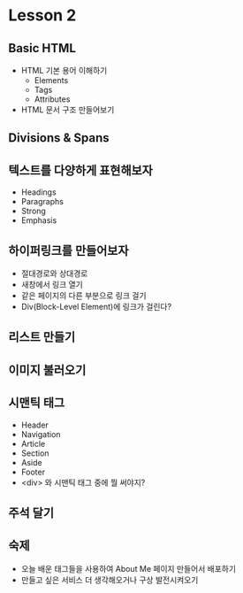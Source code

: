 # Lesson 2

## Basic HTML

- HTML 기본 용어 이해하기
    - Elements
    - Tags
    - Attributes
- HTML 문서 구조 만들어보기

## Divisions &amp; Spans

## 텍스트를 다양하게 표현해보자
- Headings
- Paragraphs
- Strong
- Emphasis

## 하이퍼링크를 만들어보자
- 절대경로와 상대경로
- 새창에서 링크 열기
- 같은 페이지의 다른 부분으로 링크 걸기
- Div(Block-Level Element)에 링크가 걸린다?

## 리스트 만들기

## 이미지 불러오기

## 시맨틱 태그
- Header
- Navigation
- Article
- Section
- Aside
- Footer
- &lt;div&gt; 와 시맨틱 태그 중에 뭘 써야지?

## 주석 달기

## 숙제
- 오늘 배운 태그들을 사용하여 About Me 페이지 만들어서 배포하기
- 만들고 싶은 서비스 더 생각해오거나 구상 발전시켜오기
